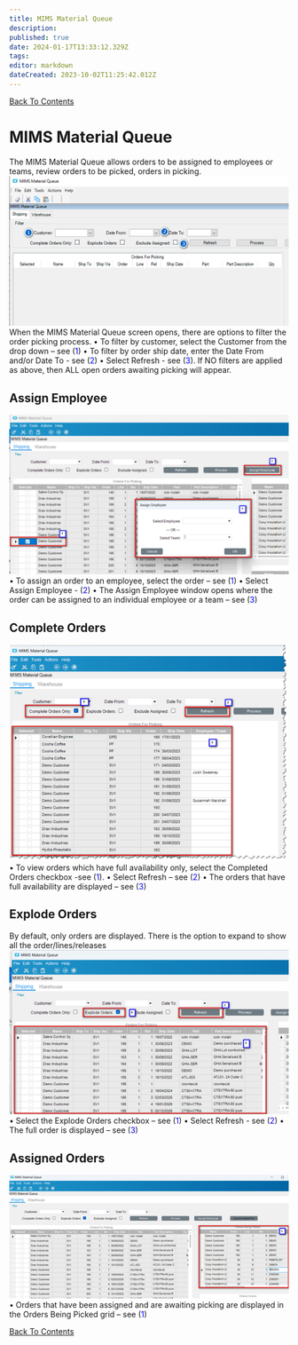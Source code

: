 ```yaml
---
title: MIMS Material Queue
description: 
published: true
date: 2024-01-17T13:33:12.329Z
tags: 
editor: markdown
dateCreated: 2023-10-02T11:25:42.012Z
---
```


[Back To Contents](./)

# MIMS Material Queue

The MIMS Material Queue allows orders to be assigned to employees or teams, review orders to be picked, orders in picking.
![mims_6.png](/mimsassets/mims_6.png)
When the MIMS Material Queue screen opens, there are options to filter the order picking process.
•	To filter by customer, select the Customer from the drop down – see (<span style="color:blue">1</span>)
•	To filter by order ship date, enter the Date From and/or Date To - see (<span style="color:blue">2</span>)
•	Select Refresh - see (<span style="color:blue">3</span>).  If NO filters are applied as above, then ALL open orders awaiting picking will appear.

## Assign Employee
![mims_7.png](/mimsassets/mims_7.png)
•	To assign an order to an employee, select the order – see (<span style="color:blue">1</span>)
•	Select Assign Employee - (<span style="color:blue">2</span>)
•	The Assign Employee window opens where the order can be assigned to an individual employee or a team – see (<span style="color:blue">3</span>)

## Complete Orders
![mims_8.png](/mimsassets/mims_8.png)
•	To view orders which have full availability only, select the Completed Orders checkbox -see (<span style="color:blue">1</span>).
•	Select Refresh – see (<span style="color:blue">2</span>)
•	The orders that have full availability are displayed – see (<span style="color:blue">3</span>)

## Explode Orders
By default, only orders are displayed. There is the option to expand to show all the order/lines/releases
![mims_9.png](/mimsassets/mims_9.png)
•	Select the Explode Orders checkbox – see (<span style="color:blue">1</span>)
•	Select Refresh - see (<span style="color:blue">2</span>)
•	The full order is displayed – see (<span style="color:blue">3</span>)

## Assigned Orders
![mims_10.png](/mimsassets/mims_10.png)
•	Orders that have been assigned and are awaiting picking are displayed in the Orders Being Picked grid – see (<span style="color:blue">1</span>)

[Back To Contents](./)